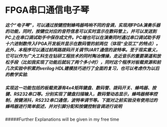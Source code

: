# FPGA串口通信电子琴
##### 这个“电子琴”，可以通过按键控制蜂鸣器鸣响不同的音调，实现用FPGA演奏乐器的功能，同时，按键位对应的音符信息可以实时显示在数码管上，并可以发送到PC上在串口调试助手中保存成文件。PC端也可以在演奏同时通过串口调试助手将十六进制数传入FPGA开发板并显示在数码管的前两位（体现“全双工”的特点）。此外，本程序可以通过前两路拨码开关调节UART通信的波特率。至于现实意义，它可以作为广大工科生在钻研工程技术的同时陶冶情操，走近音乐的重要渠道和放松手段（比如我实现了功能后就玩了两个多小时），同时这个程序对板载资源和前几次实验中积累的verilog HDL建模技巧进行了全面的复习，也可以考虑作为以后的教学实验.
##### 实现这一功能包括的板载资源有4x4矩阵键盘、数码管、拨码开关、蜂鸣器、按键、RS232串口等。分别实现了键盘扫描输入，数码管动态显示，蜂鸣器频率控制，按键消抖，RS232串口通信，波特率调节等。下面对之前实验没有使用过的蜂鸣器进行简单叙述，并对引脚分配和按键控制音调进行说明
#####Further Explanations will be given in my free time

